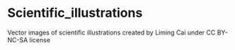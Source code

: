# Scientific_illustrations
Vector images of scientific illustrations created by Liming Cai under CC BY-NC-SA license
